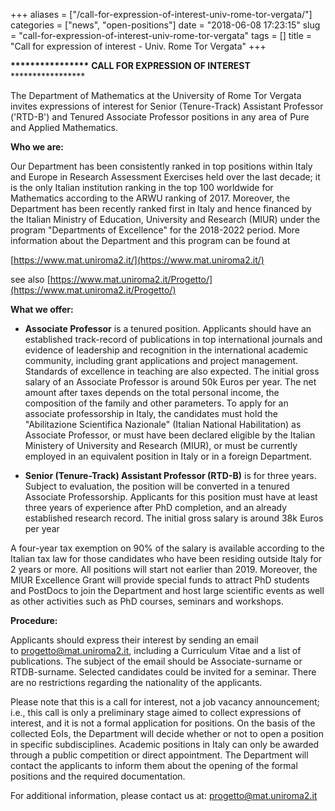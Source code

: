 +++
aliases = ["/call-for-expression-of-interest-univ-rome-tor-vergata/"]
categories = ["news", "open-positions"]
date = "2018-06-08 17:23:15"
slug = "call-for-expression-of-interest-univ-rome-tor-vergata"
tags = []
title = "Call for expression of interest - Univ. Rome Tor Vergata"
+++

**\*\*\*\*\*\*\*\*\*\*\*\*\*\*\*\*** **CALL FOR EXPRESSION OF INTEREST**
\*\*\*\*\*\*\*\*\*\*\*\*\*\*\*\*\*

The Department of Mathematics at the University of Rome Tor Vergata
invites expressions of interest for Senior (Tenure-Track) Assistant
Professor ('RTD-B') and Tenured Associate Professor positions in any
area of Pure and Applied Mathematics.

**Who we are:**

Our Department has been consistently ranked in top positions within
Italy and Europe in Research Assessment Exercises held over the last
decade; it is the only Italian institution ranking in the top 100
worldwide for Mathematics according to the ARWU ranking of 2017.
Moreover, the Department has been recently ranked first in Italy and
hence financed by the Italian Ministry of Education, University and
Research (MIUR) under the program "Departments of Excellence" for the
2018-2022 period. More information about the Department and this program
can be found at

[https://www.mat.uniroma2.it/](https://www.mat.uniroma2.it/)

see also [https://www.mat.uniroma2.it/Progetto/](https://www.mat.uniroma2.it/Progetto/)

**What we offer:**

- **Associate Professor** is a tenured position. Applicants should have
an established track-record of publications in top international
journals and evidence of leadership and recognition in the international
academic community, including grant applications and project management.
Standards of excellence in teaching are also expected. The initial gross
salary of an Associate Professor is around 50k Euros per year. The net
amount after taxes depends on the total personal income, the composition
of the family and other parameters. To apply for an associate
professorship in Italy, the candidates must hold the "Abilitazione
Scientifica Nazionale" (Italian National Habilitation) as Associate
Professor, or must have been declared eligible by the Italian Ministery
of University and Research (MIUR), or must be currently employed in an
equivalent position in Italy or in a foreign Department.

- **Senior (Tenure-Track) Assistant Professor (RTD-B)** is for three
years. Subject to evaluation, the position will be converted in a
tenured Associate Professorship. Applicants for this position must have
at least three years of experience after PhD completion, and an already
established research record. The initial gross salary is around 38k
Euros per year

A four-year tax exemption on 90% of the salary is available according to
the Italian tax law for those candidates who have been residing outside
Italy for 2 years or more. All positions will start not earlier than
2019. Moreover, the MIUR Excellence Grant will provide special funds to
attract PhD students and PostDocs to join the Department and host large
scientific events as well as other activities such as PhD courses,
seminars and workshops.

**Procedure:**

Applicants should express their interest by sending an email
to [progetto@mat.uniroma2.it](progetto@mat.uniroma2.it), including a Curriculum Vitae and a list
of publications. The subject of the email should be Associate-surname or
RTDB-surname. Selected candidates could be invited for a seminar. There
are no restrictions regarding the nationality of the applicants.

Please note that this is a call for interest, not a job vacancy
announcement; i.e., this call is only a preliminary stage aimed to
collect expressions of interest, and it is not a formal application for
positions. On the basis of the collected EoIs, the Department will
decide whether or not to open a position in specific subdisciplines.
Academic positions in Italy can only be awarded through a public
competition or direct appointment. The Department will contact the
applicants to inform them about the opening of the formal positions and
the required documentation.

For additional information, please contact us
at: [progetto@mat.uniroma2.it](progetto@mat.uniroma2.it)


